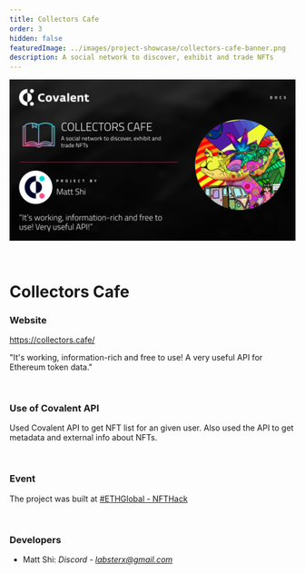 ```yaml
---
title: Collectors Cafe
order: 3
hidden: false
featuredImage: ../images/project-showcase/collectors-cafe-banner.png
description: A social network to discover, exhibit and trade NFTs
---
```


![Collectors Cafe Banner](./images/collectors-cafe-banner.png)

&nbsp;
# Collectors Cafe

### Website
https://collectors.cafe/

<Aside>

"It's working, information-rich and free to use! A very useful API for Ethereum token data."

</Aside>

&nbsp;
### Use of Covalent API
Used Covalent API to get NFT list for an given user. Also used the API to get metadata and external info about NFTs. 

&nbsp;
### Event
The project was built at [#ETHGlobal - NFTHack](https://www.covalenthq.com/blog/nfthack-winners-announcement/)

&nbsp;
### Developers

- Matt Shi: *Discord - labsterx@gmail.com*

